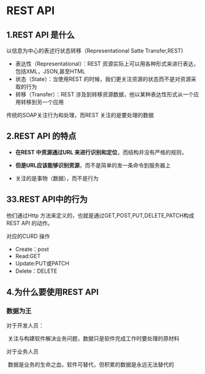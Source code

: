 # REST API

## 1.REST API 是什么

以信息为中心的表述行状态转移（Representational Satte Transfer,REST)

- 表达性（Representational）：REST 资源实际上可以用各种形式来进行表达，包括XML，JSON,甚至HTML
- 状态（State）：当使用REST 的时候，我们更关注资源的状态而不是对资源采取的行为
- 转移（Transfer）：REST 涉及到转移资源数据，他以某种表达性形式从一个应用转移到另一个应用

传统的SOAP关注行为和处理，而REST 关注的是要处理的数据

## 2.REST API 的特点

- **在REST 中资源通过URL 来进行识别和定位**，而结构并没有严格的规则，
-  **但是URL应该能够识别资源**，而不是简单的发一条命令到服务器上

- 关注的是事物（数据），而不是行为

## 33.REST API中的行为

他们通过Http 方法来定义的，也就是通过GET,POST,PUT,DELETE,PATCH构成REST API 的动作。

对应的CURD 操作

- Create：post
- Read:GET
- Update:PUT或PATCH
- Delete：DELETE

## 4.为什么要使用REST API

###  数据为王

对于开发人员：

​	关注与构建软件解决业务问题，数据只是软件完成工作时要处理的原材料

对于业务人员

​	数据是业务的生命之血，软件可替代，但积累的数据是永远无法替代的

